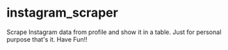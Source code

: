 # instagram_scraper

Scrape Instagram data from profile and show it in a table. Just for personal purpose that's it. Have Fun!!


